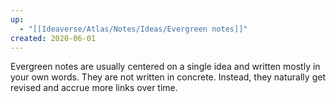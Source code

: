 ```yaml
---
up:
  - "[[Ideaverse/Atlas/Notes/Ideas/Evergreen notes]]"
created: 2020-06-01
---
```


Evergreen notes are usually centered on a single idea and written mostly in your own words. They are not written in concrete. Instead, they naturally get revised and accrue more links over time.